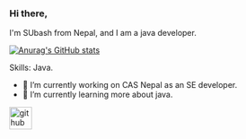 ### Hi there,

 I'm SUbash from Nepal, and I am a java developer.
 
 
[![Anurag's GitHub stats](https://github-readme-stats.vercel.app/api?username=LazyProgrammer21)](https://github.com/anuraghazra/github-readme-stats)

Skills: Java.

- 🔭 I’m currently working on CAS Nepal as an SE developer. 
- 🌱 I’m currently learning more about java. 


[<img src='https://cdn.jsdelivr.net/npm/simple-icons@3.0.1/icons/github.svg' alt='github' height='40'>](https://github.com/LazyProgrammer21)
